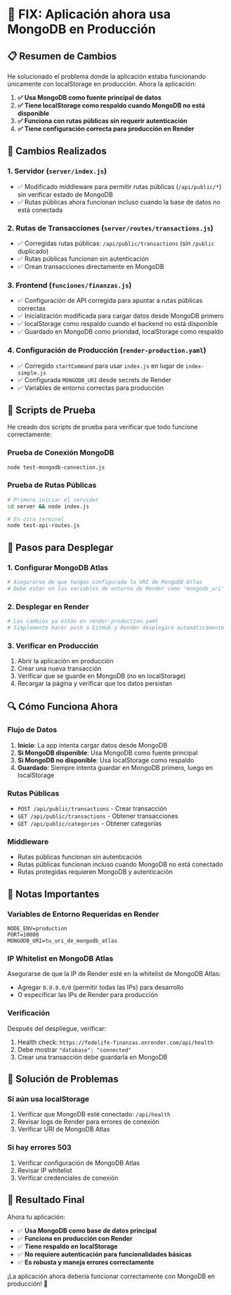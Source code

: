 # 🔧 FIX: Aplicación ahora usa MongoDB en Producción

## 📋 Resumen de Cambios

He solucionado el problema donde la aplicación estaba funcionando únicamente con localStorage en producción. Ahora la aplicación:

1. **✅ Usa MongoDB como fuente principal de datos**
2. **✅ Tiene localStorage como respaldo cuando MongoDB no está disponible**
3. **✅ Funciona con rutas públicas sin requerir autenticación**
4. **✅ Tiene configuración correcta para producción en Render**

## 🚀 Cambios Realizados

### 1. **Servidor (`server/index.js`)**
- ✅ Modificado middleware para permitir rutas públicas (`/api/public/*`) sin verificar estado de MongoDB
- ✅ Rutas públicas ahora funcionan incluso cuando la base de datos no está conectada

### 2. **Rutas de Transacciones (`server/routes/transactions.js`)**
- ✅ Corregidas rutas públicas: `/api/public/transactions` (sin `/public` duplicado)
- ✅ Rutas públicas funcionan sin autenticación
- ✅ Crean transacciones directamente en MongoDB

### 3. **Frontend (`funciones/finanzas.js`)**
- ✅ Configuración de API corregida para apuntar a rutas públicas correctas
- ✅ Inicialización modificada para cargar datos desde MongoDB primero
- ✅ localStorage como respaldo cuando el backend no está disponible
- ✅ Guardado en MongoDB como prioridad, localStorage como respaldo

### 4. **Configuración de Producción (`render-production.yaml`)**
- ✅ Corregido `startCommand` para usar `index.js` en lugar de `index-simple.js`
- ✅ Configurada `MONGODB_URI` desde secrets de Render
- ✅ Variables de entorno correctas para producción

## 🧪 Scripts de Prueba

He creado dos scripts de prueba para verificar que todo funcione correctamente:

### **Prueba de Conexión MongoDB**
```bash
node test-mongodb-connection.js
```

### **Prueba de Rutas Públicas**
```bash
# Primero iniciar el servidor
cd server && node index.js

# En otra terminal
node test-api-routes.js
```

## 📝 Pasos para Desplegar

### 1. **Configurar MongoDB Atlas**
```bash
# Asegurarse de que tengas configurada la URI de MongoDB Atlas
# Debe estar en las variables de entorno de Render como 'mongodb_uri'
```

### 2. **Desplegar en Render**
```bash
# Los cambios ya están en render-production.yaml
# Simplemente hacer push a GitHub y Render desplegará automáticamente
```

### 3. **Verificar en Producción**
1. Abrir la aplicación en producción
2. Crear una nueva transacción
3. Verificar que se guarde en MongoDB (no en localStorage)
4. Recargar la página y verificar que los datos persistan

## 🔍 Cómo Funciona Ahora

### **Flujo de Datos**
1. **Inicio**: La app intenta cargar datos desde MongoDB
2. **Si MongoDB disponible**: Usa MongoDB como fuente principal
3. **Si MongoDB no disponible**: Usa localStorage como respaldo
4. **Guardado**: Siempre intenta guardar en MongoDB primero, luego en localStorage

### **Rutas Públicas**
- `POST /api/public/transactions` - Crear transacción
- `GET /api/public/transactions` - Obtener transacciones
- `GET /api/public/categories` - Obtener categorías

### **Middleware**
- Rutas públicas funcionan sin autenticación
- Rutas públicas funcionan incluso cuando MongoDB no está conectado
- Rutas protegidas requieren MongoDB y autenticación

## 🚨 Notas Importantes

### **Variables de Entorno Requeridas en Render**
```env
NODE_ENV=production
PORT=10000
MONGODB_URI=tu_uri_de_mongodb_atlas
```

### **IP Whitelist en MongoDB Atlas**
Asegurarse de que la IP de Render esté en la whitelist de MongoDB Atlas:
- Agregar `0.0.0.0/0` (permitir todas las IPs) para desarrollo
- O especificar las IPs de Render para producción

### **Verificación**
Después del despliegue, verificar:
1. Health check: `https://fedelife-finanzas.onrender.com/api/health`
2. Debe mostrar `"database": "connected"`
3. Crear una transacción debe guardarla en MongoDB

## 🐛 Solución de Problemas

### **Si aún usa localStorage**
1. Verificar que MongoDB esté conectado: `/api/health`
2. Revisar logs de Render para errores de conexión
3. Verificar URI de MongoDB Atlas

### **Si hay errores 503**
1. Verificar configuración de MongoDB Atlas
2. Revisar IP whitelist
3. Verificar credenciales de conexión

## 🎯 Resultado Final

Ahora tu aplicación:
- ✅ **Usa MongoDB como base de datos principal**
- ✅ **Funciona en producción con Render**
- ✅ **Tiene respaldo en localStorage**
- ✅ **No requiere autenticación para funcionalidades básicas**
- ✅ **Es robusta y maneja errores correctamente**

¡La aplicación ahora debería funcionar correctamente con MongoDB en producción! 🚀
